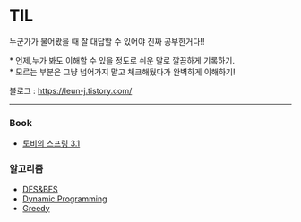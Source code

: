 # TIL


누군가가 물어봤을 때 잘 대답할 수 있어야 진짜 공부한거다!!</br>

\*  언제,누가 봐도 이해할 수 있을 정도로 쉬운 말로 깔끔하게 기록하기.</br>
\*  모르는 부분은 그냥 넘어가지 말고 체크해뒀다가 완벽하게 이해하기!</br>

블로그 : https://leun-j.tistory.com/

---
### Book
* [토비의 스프링 3.1](https://github.com/leunj8751/TIL/tree/main/book/%ED%86%A0%EB%B9%84%EC%9D%98%EC%8A%A4%ED%94%84%EB%A7%813.1)

### 알고리즘
  * [DFS&BFS](https://github.com/leunj8751/TIL/tree/main/Algorithm/DFS%26BFS)
  * [Dynamic Programming](https://github.com/leunj8751/TIL/tree/main/Algorithm/Dynamic%20Programming)
  * [Greedy](https://github.com/leunj8751/TIL/tree/main/Algorithm/Grid)
  

